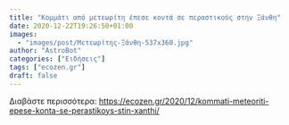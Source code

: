 ```yaml
---
title: "Κομμάτι από μετεωρίτη έπεσε κοντά σε περαστικούς στην Ξάνθη"
date: 2020-12-22T19:26:50+01:00
images:
  - "images/post/Μετεωρίτης-Ξάνθη-537x360.jpg"
author: "AstroBot"
categories: ["Ειδήσεις"]
tags: ["ecozen.gr"]
draft: false
---
```




Διαβάστε περισσότερα: https://ecozen.gr/2020/12/kommati-meteoriti-epese-konta-se-perastikoys-stin-xanthi/

